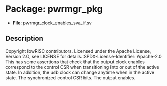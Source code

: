 # Package: pwrmgr_pkg

- **File**: pwrmgr_clock_enables_sva_if.sv
## Description

 Copyright lowRISC contributors.
 Licensed under the Apache License, Version 2.0, see LICENSE for details.
 SPDX-License-Identifier: Apache-2.0
 This has some assertions that check that the output clock enables correspond
 to the control CSR when transitioning into or out of the active state. In
 addition, the usb clock can change anytime when in the active state.
 The synchronized control CSR bits.
 The output enables.



